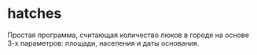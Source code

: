 # hatches
Простая программа, считающая количество люков в городе на основе 3-х параметров: площади, населения и даты основания.
